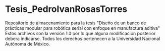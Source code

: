 # Tesis_PedroIvanRosasTorres
Repositorio de almacenamiento para la tesis "Diseño de un banco de prácticas modular para robótica serial con enfoque en manufactura aditiva"
Estos archivos son la versión 1.0 por lo que alguna modificacion posterior debera indicarse.
Todos los derechos pertenecen a la Universidad Nacional Autónoma de México.
